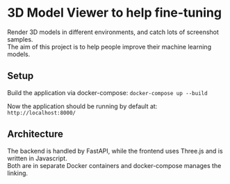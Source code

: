 # 3D Model Viewer to help fine-tuning


Render 3D models in different environments, and catch lots of screenshot samples.  
The aim of this project is to help people improve their machine learning models.


## Setup


Build the application via docker-compose:
`docker-compose up --build`

Now the application should be running by default at:
`http://localhost:8000/`


## Architecture

The backend is handled by FastAPI, while the frontend uses Three.js and is written in Javascript.  
Both are in separate Docker containers and docker-compose manages the linking.
